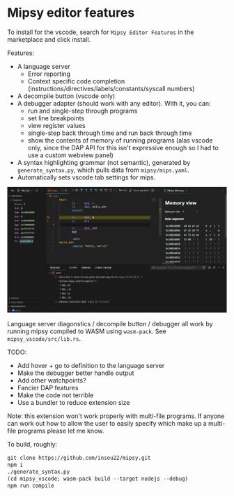 # Mipsy editor features

To install for the vscode, search for `Mipsy Editor Features` in the marketplace and click install.

Features:
 - A language server
   - Error reporting
   - Context specific code completion (instructions/directives/labels/constants/syscall numbers)
 - A decompile button (vscode only)
 - A debugger adapter (should work with any editor). With it, you can:
   - run and single-step through programs
   - set line breakpoints
   - view register values
   - single-step back through time and run back through time
   - show the contents of memory of running programs (alas vscode only, since the DAP API for this isn't expressive enough so I had to use a custom webview panel)
 - A syntax highlighting grammar (not semantic), generated by `generate_syntax.py`, which pulls data from `mipsy/mips.yaml`.
 - Automatically sets vscode tab settings for mips.


![A screenshot of vscode showing various features of the extension, including the debugger and diagonstic reporting](./screenshot-1.png?raw=true)


Language server diagonstics / decompile button / debugger all work by running mipsy compiled to WASM using `wasm-pack`. See `mipsy_vscode/src/lib.rs`.

TODO:
 - Add hover + go to definition to the language server
 - Make the debugger better handle output
 - Add other watchpoints?
 - Fancier DAP features
 - Make the code not terrible
 - Use a bundler to reduce extension size

Note: this extension won't work properly with multi-file programs. If anyone can work out how to allow the user to easily specify which make up a multi-file programs please let me know.

To build, roughly:
```
git clone https://github.com/insou22/mipsy.git
npm i
./generate_syntax.py
(cd mipsy_vscode; wasm-pack build --target nodejs --debug)
npm run compile
```
